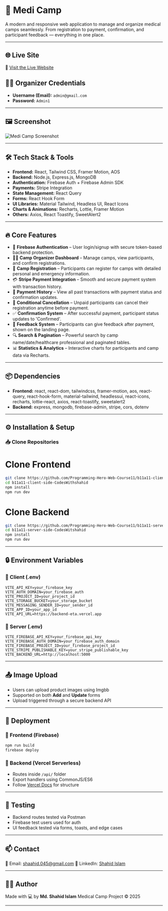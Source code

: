 # 🏥 Medi Camp

A modern and responsive web application to manage and organize medical camps seamlessly. From registration to payment, confirmation, and participant feedback — everything in one place.

---

## 🌐 Live Site
🔗 [Visit the Live Website](https://comfy-peony-c583b0.netlify.app)

## 👨‍⚕️ Organizer Credentials
- **Username (Email):** `admin@gmail.com`
- **Password:** `Admin1`

---

## 🖼 Screenshot
![Medi Camp Screenshot](screenshot.png) <!-- Replace with actual screenshot path -->

---

## 🛠 Tech Stack & Tools

- **Frontend:** React, Tailwind CSS, Framer Motion, AOS
- **Backend:** Node.js, Express.js, MongoDB
- **Authentication:** Firebase Auth + Firebase Admin SDK
- **Payments:** Stripe Integration
- **State Management:** React Query
- **Forms:** React Hook Form
- **UI Libraries:** Material Tailwind, Headless UI, React Icons
- **Charts & Animations:** Recharts, Lottie, Framer Motion
- **Others:** Axios, React Toastify, SweetAlert2

---

## 🔥 Core Features

- 🔐 **Firebase Authentication** – User login/signup with secure token-based backend protection.
- 🧑‍⚕️ **Camp Organizer Dashboard** – Manage camps, view participants, and confirm registrations.
- 📝 **Camp Registration** – Participants can register for camps with detailed personal and emergency information.
- 💳 **Stripe Payment Integration** – Smooth and secure payment system with transaction history.
- 🧾 **Payment History** – View all past transactions with payment status and confirmation updates.
- 🚫 **Conditional Cancellation** – Unpaid participants can cancel their registration anytime before payment.
- ✅ **Confirmation System** – After successful payment, participant status updates to 'Confirmed'.
- 💬 **Feedback System** – Participants can give feedback after payment, shown on the landing page.
- 🔍 **Search & Pagination** – Powerful search by camp name/date/healthcare professional and paginated tables.
- 📊 **Statistics & Analytics** – Interactive charts for participants and camp data via Recharts.

---

## 📦 Dependencies

- **Frontend:** react, react-dom, tailwindcss, framer-motion, aos, react-query, react-hook-form, material-tailwind, headlessui, react-icons, recharts, lottie-react, axios, react-toastify, sweetalert2
- **Backend:** express, mongodb, firebase-admin, stripe, cors, dotenv

---


## ⚙️ Installation & Setup

### 📥 Clone Repositories

# Clone Frontend
```bash
git clone https://github.com/Programming-Hero-Web-Course11/b11a11-client-side-CodesWithshahid.git
cd b11a11-client-side-CodesWithshahid
npm install
npm run dev
```
# Clone Backend
```bash
git clone https://github.com/Programming-Hero-Web-Course11/b11a11-server-side-CodesWithshahid.git
cd b11a11-server-side-CodesWitshahid
npm install
npm run dev
```

---

## 🔒 Environment Variables

### 🔹 Client (.env)

```env
VITE_API_KEY=your_firebase_key
VITE_AUTH_DOMAIN=your_firebase_auth
VITE_PROJECT_ID=your_project_id
VITE_STORAGE_BUCKET=your_storage_bucket
VITE_MESSAGING_SENDER_ID=your_sender_id
VITE_APP_ID=your_app_id
VITE_API_URL=https://backend-eta.vercel.app
```

### 🔹 Server (.env)

```env
VITE_FIREBASE_API_KEY=your_firebase_api_key
VITE_FIREBASE_AUTH_DOMAIN=your_firebase_auth_domain
VITE_FIREBASE_PROJECT_ID=your_firebase_project_id
VITE_STRIPE_PUBLISHABLE_KEY=your_stripe_publishable_key
VITE_BACKEND_URL=http://localhost:5000

```

---

## 📤 Image Upload

- Users can upload product images using Imgbb
- Supported on both **Add** and **Update** forms
- Upload triggered through a secure backend API

---

## 🚀 Deployment

### 🔹 Frontend (Firebase)

```bash
npm run build
firebase deploy
```

### 🔹 Backend (Vercel Serverless)

- Routes inside `/api/` folder
- Export handlers using CommonJS/ES6
- Follow [Vercel Docs](https://vercel.com/docs/functions) for structure

---

## 🧪 Testing

- Backend routes tested via Postman
- Firebase test users used for auth
- UI feedback tested via forms, toasts, and edge cases

---

## 📫 Contact

📧 Email: [shaahid.045@gmail.com](mailto:shaahid.045@gmail.com)
🔗 LinkedIn: [Shahid Islam](https://linkedin.com/in/shaahid-cp)

---

## 🧑‍🎓 Author

Made with 💻 by **Md. Shahid Islam**
Medical Camp Project © 2025

---
